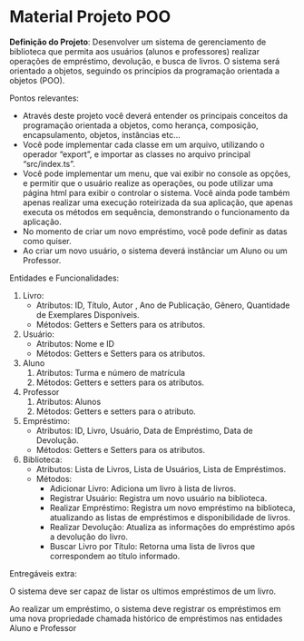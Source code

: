 # Material Projeto POO

**Definição do Projeto**: Desenvolver um sistema de gerenciamento de biblioteca que permita aos usuários (alunos e professores) realizar operações de empréstimo, devolução, e busca de livros. O sistema será orientado a objetos, seguindo os princípios da programação orientada a objetos (POO).

Pontos relevantes: 

- Através deste projeto você deverá entender os principais conceitos da programação orientada a objetos, como herança, composição, encapsulamento, objetos, instâncias etc…
- Você pode implementar cada classe em um arquivo, utilizando o operador “export”, e importar as classes no arquivo principal “src/index.ts”.
- Você pode implementar um menu, que vai exibir no console as opções, e permitir que o usuário realize as operações, ou pode utilizar uma página html para exibir o controlar o sistema. Você ainda pode também apenas realizar uma execução roteirizada da sua aplicação, que apenas executa os métodos em sequência, demonstrando o funcionamento da aplicação.
- No momento de criar um novo empréstimo, você pode definir as datas como quiser.
- Ao criar um novo usuário, o sistema deverá instânciar um Aluno ou um Professor.

Entidades e Funcionalidades:

1. Livro:
    - Atributos: ID, Título, Autor , Ano de Publicação, Gênero, Quantidade de Exemplares Disponíveis.
    - Métodos: Getters e Setters para os atributos.
2. Usuário:
    - Atributos: Nome e ID
    - Métodos: Getters e Setters para os atributos.
3. Aluno
    1. Atributos: Turma e número de matrícula
    2. Métodos: Getters e setters para os atributos.
4. Professor
    1. Atributos: Alunos
    2. Métodos: Getters e setters para o atributo.
5. Empréstimo:
    - Atributos: ID, Livro, Usuário, Data de Empréstimo, Data de Devolução.
    - Métodos: Getters e Setters para os atributos.
6. Biblioteca:
    - Atributos: Lista de Livros, Lista de Usuários, Lista de Empréstimos.
    - Métodos:
        - Adicionar Livro: Adiciona um livro à lista de livros.
        - Registrar Usuário: Registra um novo usuário na biblioteca.
        - Realizar Empréstimo: Registra um novo empréstimo na biblioteca, atualizando as listas de empréstimos e disponibilidade de livros.
        - Realizar Devolução: Atualiza as informações do empréstimo após a devolução do livro.
        - Buscar Livro por Título: Retorna uma lista de livros que correspondem ao título informado.
        

Entregáveis extra:

O sistema deve ser capaz de listar os ultimos empréstimos de um livro. 

Ao realizar um empréstimo, o sistema deve registrar os empréstimos em uma nova propriedade chamada histórico de empréstimos nas entidades Aluno e Professor